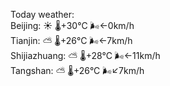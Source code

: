 Today weather:  
Beijing: ☀️ 🌡️+30°C 🌬️←0km/h  
Tianjin: ⛅️  🌡️+26°C 🌬️←7km/h  
Shijiazhuang: ⛅️  🌡️+28°C 🌬️←11km/h  
Tangshan: ⛅️  🌡️+26°C 🌬️↙7km/h  
